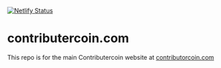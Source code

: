 [![Netlify Status](https://api.netlify.com/api/v1/badges/d1e63b8e-c79b-4045-8f05-d5c6d6ef89b7/deploy-status)](https://app.netlify.com/sites/contributorcoin/deploys)

# contributercoin.com

This repo is for the main Contributercoin website at [contributorcoin.com](https://contributorcoin.com)
